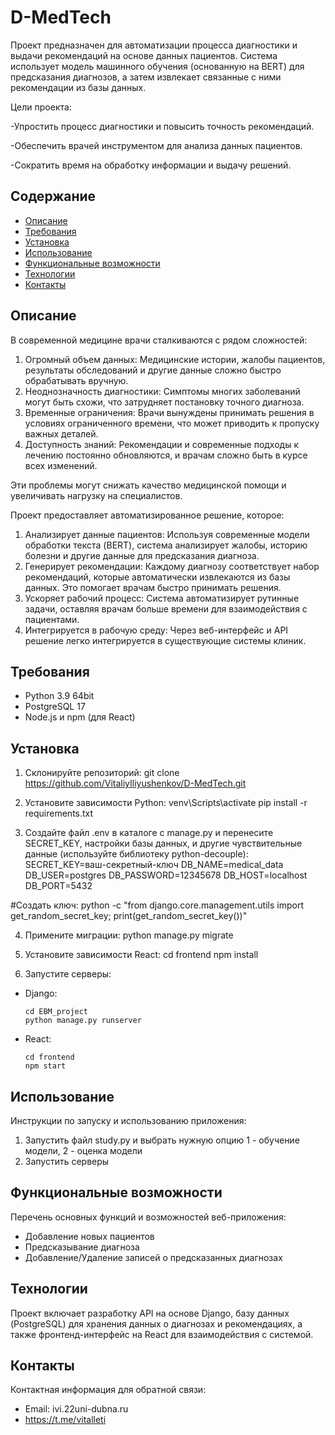 # D-MedTech

Проект предназначен для автоматизации процесса диагностики и выдачи рекомендаций на основе данных пациентов. Система использует модель машинного обучения (основанную на BERT) для предсказания диагнозов, а затем извлекает связанные с ними рекомендации из базы данных.

Цели проекта:

-Упростить процесс диагностики и повысить точность рекомендаций.

-Обеспечить врачей инструментом для анализа данных пациентов.

-Сократить время на обработку информации и выдачу решений.

## Содержание

- [Описание](#описание)
- [Требования](#требования)
- [Установка](#установка)
- [Использование](#использование)
- [Функциональные возможности](#функциональные-возможности)
- [Технологии](#технологий)
- [Контакты](#контакты)

## Описание

В современной медицине врачи сталкиваются с рядом сложностей:

1. Огромный объем данных: Медицинские истории, жалобы пациентов, результаты обследований и другие данные сложно быстро обрабатывать вручную.
2. Неоднозначность диагностики: Симптомы многих заболеваний могут быть схожи, что затрудняет постановку точного диагноза.
3. Временные ограничения: Врачи вынуждены принимать решения в условиях ограниченного времени, что может приводить к пропуску важных деталей.
4. Доступность знаний: Рекомендации и современные подходы к лечению постоянно обновляются, и врачам сложно быть в курсе всех изменений.

Эти проблемы могут снижать качество медицинской помощи и увеличивать нагрузку на специалистов.

Проект предоставляет автоматизированное решение, которое:

1. Анализирует данные пациентов: Используя современные модели обработки текста (BERT), система анализирует жалобы, историю болезни и другие данные для предсказания диагноза.
2. Генерирует рекомендации: Каждому диагнозу соответствует набор рекомендаций, которые автоматически извлекаются из базы данных. Это помогает врачам быстро принимать решения.
3. Ускоряет рабочий процесс: Система автоматизирует рутинные задачи, оставляя врачам больше времени для взаимодействия с пациентами.
4. Интегрируется в рабочую среду: Через веб-интерфейс и API решение легко интегрируется в существующие системы клиник.

## Требования
- Python 3.9 64bit
- PostgreSQL 17
- Node.js и npm (для React)

## Установка
1. Склонируйте репозиторий:
git clone https://github.com/VitaliyIliyushenkov/D-MedTech.git

2. Установите зависимости Python:
venv\Scripts\activate
pip install -r requirements.txt

3. Создайте файл .env в каталоге с manage.py и перенесите SECRET_KEY, настройки базы данных, и другие чувствительные данные (используйте библиотеку python-decouple):
SECRET_KEY=ваш-секретный-ключ
DB_NAME=medical_data
DB_USER=postgres
DB_PASSWORD=12345678
DB_HOST=localhost
DB_PORT=5432

#Создать ключ:
python -c "from django.core.management.utils import get_random_secret_key; print(get_random_secret_key())"

4. Примените миграции:
python manage.py migrate

5. Установите зависимости React:
cd frontend npm install

6. Запустите серверы:
- Django:
  ```
  cd EBM_project
  python manage.py runserver
  ```
- React:
  ```
  cd frontend
  npm start
  ```

## Использование

Инструкции по запуску и использованию приложения:
1. Запустить файл study.py и выбрать нужную опцию 1 - обучение модели, 2 - оценка модели
2. Запустить серверы

## Функциональные возможности

Перечень основных функций и возможностей веб-приложения:
- Добавление новых пациентов
- Предсказывание диагноза
- Добавление/Удаление записей о предсказанных диагнозах

## Технологии

Проект включает разработку API на основе Django, базу данных (PostgreSQL) для хранения данных о диагнозах и рекомендациях, а также фронтенд-интерфейс на React для взаимодействия с системой.

## Контакты

Контактная информация для обратной связи:
- Email: ivi.22uni-dubna.ru
- https://t.me/vitalleti
